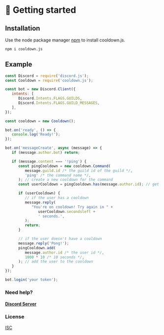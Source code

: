# 🚀 Getting started

## Installation

Use the node package manager [npm](https://nodejs.org/en/download/) to install cooldown.js.

```bash
npm i cooldown.js
```

## Example

```js
const Discord = require('discord.js');
const Cooldown = require('cooldown.js');

const bot = new Discord.Client({
   intents: [
      Discord.Intents.FLAGS.GUILDS,
      Discord.Intents.FLAGS.GUILD_MESSAGES,
   ],
});

const cooldown = new Cooldown();

bot.on('ready', () => {
   console.log('Ready!');
});

bot.on('messageCreate', async (message) => {
   if (message.author.bot) return;

   if (message.content === '!ping') {
      const pingCooldown = new cooldown.Command(
         message.guild.id /* the guild id of the guild */,
         'ping' /* the command name */,
      ); // create a new cooldown for the command
      const userCooldown = pingCooldown.has(message.author.id); // get the cooldown for the user

      if (userCooldown) {
         // if the user has a cooldown
         message.reply(
            "You're on cooldown! Try again in " +
               userCooldown.secondsleft +
               ' seconds.',
         );
         return;
      }

      // if the user doesn't have a cooldown
      message.reply('Pong!');
      pingCooldown.add(
         message.author.id /* the user id */,
         1000 * 10 /* 10 seconds */,
      ); // add the user to the cooldown
   }
});

bot.login('your token');
```

### Need help?

#### [Discord Server](https://discord.gg/M6Tf9b2Tvt)

### License

[ISC](https://choosealicense.com/licenses/isc/)
